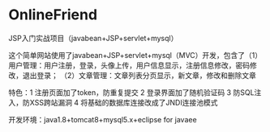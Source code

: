 # OnlineFriend
JSP入门实战项目（javabean+JSP+servlet+mysql）

这个简单网站使用了javabean+JSP+servlet+mysql（MVC）开发，包含了（1）用户管理：用户注册，登录，头像上传，用户信息显示，注册信息修改，密码修改，退出登录；
（2）文章管理：文章列表分页显示，新文章，修改和删除文章

特色：1 注册页面加了token，防重复提交
      2 登录界面加了随机验证码
      3 防SQL注入，防XSS跨站漏洞
      4 将基础的数据库连接改成了JNDI连接池模式

开发环境：java1.8+tomcat8+mysql5.x+eclipse for javaee
